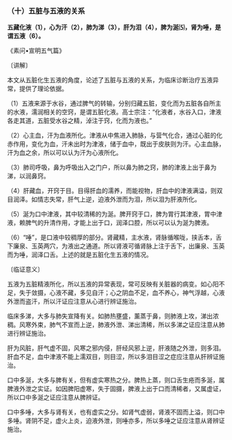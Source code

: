 ### （十）五脏与五液的关系

**五藏化液（1），心为汗（2），肺为涕（3），肝为泪（4），脾为涎⑸，肾为唾，是谓五液（6）。**

​《素问•宣明五气篇》

〔讲解〕

本文从五脏化生五液的角度，论述了五脏与五液的关系，为临床诊断治疗五液异常，提供了理论依据。

（1）五液来源于水谷，通过脾气的转输，分别归藏五脏，变化而为五脏各自所主的水液，濡润相关的空窍，是谓五脏化液。高士宗注：“化液者，水谷入口，津液各走其道，五脏受水谷之精，淖注于窍，化而为液也。”

（2）心主血，汗为血液所化。津液从中焦进入肺脉，与营气化合，通过心脏的化赤作用，变化为血，汗未出时为津液，储于血中，既出于皮肤则为汗。心主血脉，汗为血之余，所以可以认为汗为心液所化。

（3）肺司呼吸，鼻为呼吸出入之门户，所以鼻为肺之窍，肺的津液上出于鼻为涕，以润鼻窍。

（4）肝藏血，开窍于目。目得肝血的濡养，而能视物，肝血中的津液满溢，则双目润泽。如情志失常，肝气上逆，迫液外泄而为泪，所以泪为肝液所化。

（5）涎为口中津液，其中较清稀的为涎。脾开窍于口，脾为胃行其津液，胃中津液，赖脾气的升清作用，才能上出于口，润泽口腔，所以可以认为涎为脾液。

（6）“唾”，是口液中较稠厚的部分。肾藏精，主水液，肾脉循喉咙，挟舌本，舌下廉泉、玉英两穴，为液出之通道。所以肾液可循肾脉上注于舌下，出廉泉、玉英而为唾，润泽口舌。上述的就是五脏化生五液的情况。

〔临证意义〕

五液为五脏精液所化，所以五液的异常表现，常可反映有关脏器的病变。如心阳不足，失于敛摄，心液不藏，多见自汗；心之阴血不足，血不养心，神气浮越，心液外泄而盗汗，所以汗证应注意从心进行辨证施治。

临床多涕，大多与肺失宣降有关。如肺热壅盛，薰蒸于鼻，则肺液上攻，涕出浓稠。风寒外束，肺气不宣而上逆，肺液外泄、涕出清稀，所以多涕之证应注意从肺进行辨证施治。

肝为风脏，肝气虚不固，风寒之邪内侵，肝经风邪上逆，肝液随之外泄，则多泪。肝血不足，血中津液不能上濡双目，则目涩，所以多泪目涩之症应注意从肝辨证施治。

口中多涎，大多与脾有关，但有虚实寒热之分。脾热上蒸，则口舌生疮而多涎，属脾液外泄之实证。如因脾阳虚寒，失于固摄，脾液上出于口而清稀者，又属虚证，所以口中多涎之证应注意从脾辨证。

口中多唾，大多与肾有关，也有虚实之分。如肾气虚弱，肾液不固而上溢，则口中多唾。肾阴不足，虚火上炎，迫液外泄，则唾亦多，所以多唾之证应注意从肾辨证施治。


